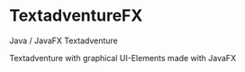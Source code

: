 # TextadventureFX
Java / JavaFX Textadventure

Textadventure with graphical UI-Elements made with JavaFX
